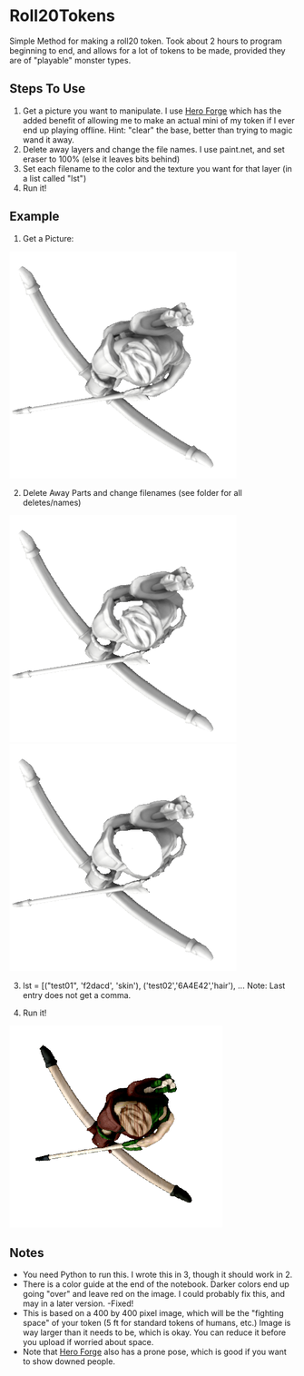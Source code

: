 # Roll20Tokens
Simple Method for making a roll20 token.  Took about 2 hours to program beginning to end, and allows for a lot of tokens to be made, provided they are of "playable" monster types.

## Steps To Use
1. Get a picture you want to manipulate.  I use  [Hero Forge](https://www.heroforge.com) which has the added benefit of allowing me to make an actual mini of my token if I ever end up playing offline.  Hint: "clear" the base, better than trying to magic wand it away.
2. Delete away layers and change the file names.  I use paint.net, and set eraser to 100% (else it leaves bits behind)
3. Set each filename to the color and the texture you want for that layer (in a list called "lst")
4. Run it!

## Example
1. Get a Picture:

![Archer Test](https://github.com/NeverForged/Roll20Tokens/blob/master/test_archer/test01.png)

2. Delete Away Parts and change filenames (see folder for all deletes/names)

![Archer Test](https://github.com/NeverForged/Roll20Tokens/blob/master/test_archer/test02.png)
![Archer Test](https://github.com/NeverForged/Roll20Tokens/blob/master/test_archer/test03.png)

3. lst = [("test01", 'f2dacd', 'skin'), ('test02','6A4E42','hair'), ... Note: Last entry does not get a comma.

4. Run it!

![Archer done](https://github.com/NeverForged/Roll20Tokens/blob/master/test_archer/Test.png)

## Notes
* You need Python to run this.  I wrote this in 3, though it should work in 2.
* There is a color guide at the end of the notebook.  Darker colors end up going "over" and leave red on the image.  I could probably fix this, and may in a later version.
-Fixed!
* This is based on a 400 by 400 pixel image, which will be the "fighting space" of your token (5 ft for standard tokens of humans, etc.)  Image is way larger than it needs to be, which is okay.  You can reduce it before you upload if worried about space.
* Note that [Hero Forge](https://www.heroforge.com) also has a prone pose, which is good if you want to show downed people.
